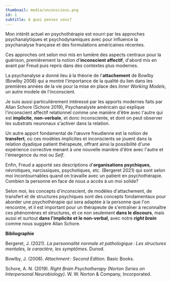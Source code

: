 ```yaml
---
thumbnail: media/unconscious.png
id: 1
subtitle: A quoi pensez vous?
---
```

Mon intérêt actuel en psychothérapie est nourri par les approches psychanalytiques et psychodynamiques avec pour influence la psychanalyse française et des formulations américaines récentes.

Ces approches ont selon moi mis en lumière des aspects centraux pour la guérison, premièrement la notion d'**inconscient affectif**, d'abord mis en avant par Freud puis repris dans des contextes plus modernes.

La psychanalyse a donné lieu à la théorie de l'**attachement** de Bowlby (Bowlby 2008) qui a montré l'importance de la qualité du lien dans les premières années de la vie pour la mise en place des *Inner Working Models*, un autre modele de l'inconscient.

Je suis aussi particulièrement intéressé par les apports modernes faits par Allan Schore (Schore 2019), Psychanalyste américain qui explique l'inconscient affectif relationnel comme une manière d'être avec l'autre qui est **implicite**, **non-verbale**, et donc inconsciente, et dont on peut observer les substrats neuronaux s'activer dans la relation.

Un autre apport fondamental de l'œuvre freudienne est la notion de **transfert**, où ces modèles implicites et inconscients se jouent dans la relation dyadique patient thérapeute, offrant ainsi la possibilité d'une expérience corrective menant à une nouvelle manière d'être avec l'autre et l'émergence du moi ou *Self*.

Enfin, Freud a apporté ses descriptions d'**organisations psychiques**, névrotiques, narcissiques, psychotiques, etc. (Bergeret 2021) qui sont selon moi incontournables quand on travaille avec un patient en psychothérapie. Combien la personne en face de nous a accès à un moi solide?

Selon moi, les concepts d'inconscient, de modèles d'attachement, de transfert et de structures psychiques sont des concepts fondamentaux pour aborder une psychothérapie qui sera adaptée à la personne que l'on rencontre, et il est important pour un thérapeute de s'entraîner à reconnaître ces phénomènes et structures, et ce non seulement **dans le discours**, mais aussi et surtout **dans l'implicite et le non-verbal**, avec notre ***right brain*** comme nous suggère Allan Schore.

**Bibliographie**

Bergeret, J. (2021). *La personnalité normale et pathologique : Les structures mentales, le caractère, les symptômes*. Dunod.

Bowlby, J. (2008). *Attachment : Second Edition.* Basic Books.

Schore, A. N. (2019). *Right Brain Psychotherapy (Norton Series on Interpersonal Neurobiology)*. W. W. Norton & Company, Incorporated.